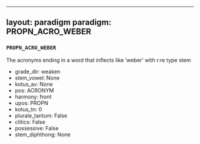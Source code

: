 
---
layout: paradigm
paradigm: PROPN_ACRO_WEBER
---
### ` PROPN_ACRO_WEBER `

The acronyms ending in a word that inflects like ‘weber’ with r:re type stem
* grade_dir: weaken
* stem_vowel: None
* kotus_av: None
* pos: ACRONYM
* harmony: front
* upos: PROPN
* kotus_tn: 0
* plurale_tantum: False
* clitics: False
* possessive: False
* stem_diphthong: None
